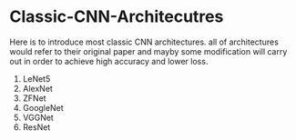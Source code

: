 # Classic-CNN-Architecutres
Here is to introduce most classic CNN architectures. all of architectures would refer to their original paper and mayby some modification will carry out in order to achieve high accuracy and lower loss. 

1. LeNet5
2. AlexNet
3. ZFNet
4. GoogleNet
5. VGGNet
6. ResNet

